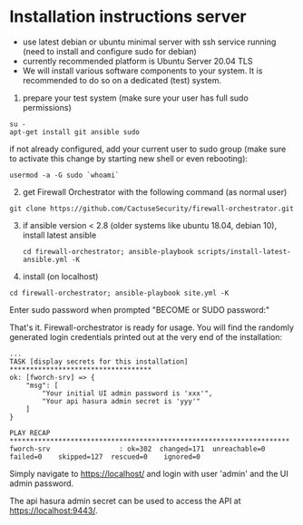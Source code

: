 # Installation instructions server

- use latest debian or ubuntu minimal server with ssh service running (need to install and configure sudo for debian)
- currently recommended platform is Ubuntu Server 20.04 TLS
- We will install various software components to your system. It is recommended to do so on a dedicated (test) system.

1) prepare your test system (make sure your user has full sudo permissions)

```console
su -
apt-get install git ansible sudo
```
if not already configured, add your current user to sudo group (make sure to activate this change by starting new shell or even rebooting):

```console
usermod -a -G sudo `whoami`
```

2) get Firewall Orchestrator with the following command (as normal user)

```console
git clone https://github.com/CactuseSecurity/firewall-orchestrator.git
```

3) if ansible version < 2.8 (older systems like ubuntu 18.04, debian 10), install latest ansible 

       cd firewall-orchestrator; ansible-playbook scripts/install-latest-ansible.yml -K

4) install (on localhost)

```console
cd firewall-orchestrator; ansible-playbook site.yml -K
```
Enter sudo password when prompted "BECOME or SUDO password:"

That's it. Firewall-orchestrator is ready for usage. You will find the randomly generated login credentials printed out at the very end of the installation:
```
...
TASK [display secrets for this installation] ***********************************
ok: [fworch-srv] => {
    "msg": [
        "Your initial UI admin password is 'xxx'",
        "Your api hasura admin secret is 'yyy'"
    ]
}

PLAY RECAP *********************************************************************
fworch-srv                 : ok=302  changed=171  unreachable=0    failed=0    skipped=127  rescued=0    ignored=0
```
Simply navigate to <https://localhost/> and login with user 'admin' and the UI admin password.

The api hasura admin secret can be used to access the API at <https://localhost:9443/>.
